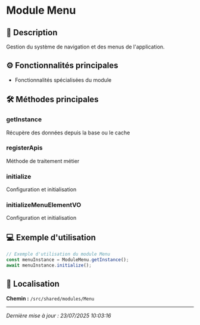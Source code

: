 # Module Menu

## 📖 Description

Gestion du système de navigation et des menus de l'application.

## ⚙️ Fonctionnalités principales

- Fonctionnalités spécialisées du module



## 🛠️ Méthodes principales

### getInstance
Récupère des données depuis la base ou le cache

### registerApis
Méthode de traitement métier

### initialize
Configuration et initialisation

### initializeMenuElementVO
Configuration et initialisation



## 💻 Exemple d'utilisation

```typescript
// Exemple d'utilisation du module Menu
const menuInstance = ModuleMenu.getInstance();
await menuInstance.initialize();
```

## 📍 Localisation

**Chemin :** `/src/shared/modules/Menu`

---

*Dernière mise à jour : 23/07/2025 10:03:16*

